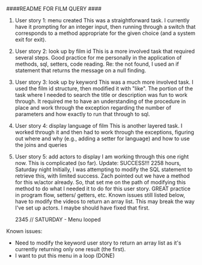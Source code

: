 ####README FOR FILM QUERY ####

1. User story 1: menu created
   This was a straightforward task. I currently have it prompting for an
   integer input, then running through a switch that corresponds to a method
   appropriate for the given choice (and a system exit for exit).
2. User story 2: look up by film id
   This is a more involved task that required several steps. Good practice for
   me personally in the application of methods, sql, setters, code reading.
   Re: the not found, I used an if statement that returns the message on a null
   finding.
3. User story 3: look up by keyword
   This was a much more involved task. I used the film id structure, then
   modified it with "like". The portion of the task where I needed to search
   the title or description was fun to work through. It required me to have
   an understanding of the procedure in place and work through the exception
   regarding the number of parameters and how exactly to run that through to
   sql.
4. User story 4: display language of film
   This is another layered task. I worked through it and then had to work
   through the exceptions, figuring out where and why (e.g., adding a setter
   for language) and how to use the joins and queries
5. User story 5: add actors to display
   I am working through this one right now. This is complicated (so far).
   Update: SUCCESS!!!  2258 hours, Saturday night
   Initially, I was attempting to modify the SQL statement to retrieve this,
   with limited success. Zach pointed out we have a method for this w/actor
   already. So, that set me on the path of modifying this method to do what I
   needed it to do for this user story. GREAT practice in program flow, setters/
   getters, etc. Known issues still listed below, have to modify the videos to return an array list. This may break the way I've set up actors. I maybe should have fixed that first.

   2345 // SATURDAY - Menu looped


Known issues:
- Need to modify the keyword user story to return an array list as it's currently returning only one result (the first).
- I want to put this menu in a loop (DONE)
